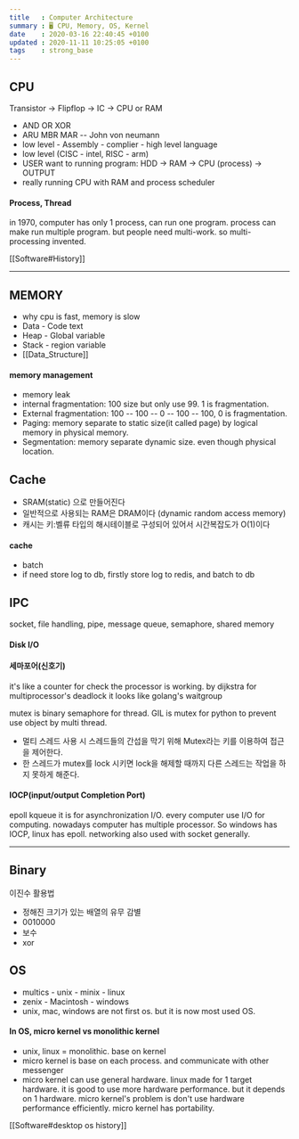 ```yaml
---
title   : Computer Architecture
summary : 🖥️ CPU, Memory, OS, Kernel
date    : 2020-03-16 22:40:45 +0100
updated : 2020-11-11 10:25:05 +0100
tags    : strong_base
---
```


## CPU
Transistor -> Flipflop -> IC -> CPU or RAM
- AND OR XOR
- ARU MBR MAR -- John von neumann
- low level - Assembly - complier - high level language
- low level (CISC - intel, RISC - arm)
- USER want to running program: HDD -> RAM -> CPU (process) -> OUTPUT
- really running CPU with RAM and process scheduler

#### Process, Thread
in 1970, computer has only 1 process, can run one program. process can make
  run multiple program. but people need multi-work. so multi-processing
  invented.

[[Software#History]]

-----------------------------------------------------------------------

## MEMORY
- why cpu is fast, memory is slow
- Data - Code text
- Heap - Global variable
- Stack - region variable
- [[Data_Structure]]

#### memory management
- memory leak
- internal fragmentation: 100 size but only use 99. 1 is fragmentation.
- External fragmentation: 100 -- 100 -- 0 -- 100 -- 100, 0 is fragmentation.
- Paging: memory separate to static size(it called page) by logical memory in
 physical memory.
- Segmentation: memory separate dynamic size. even though physical location.

## Cache
- SRAM(static) 으로 만들어진다
- 일반적으로 사용되는 RAM은 DRAM이다 (dynamic random access memory)
- 캐시는 키:벨류 타입의 해시테이블로 구성되어 있어서 시간복잡도가 O(1)이다

#### cache
- batch
- if need store log to db, firstly store log to redis, and batch to db

## IPC
socket, file handling, pipe, message queue, semaphore, shared memory

#### Disk I/O

#### 세마포어(신호기)
it's like a counter for check the processor is working.
by dijkstra for multiprocessor's deadlock
it looks like golang's waitgroup

mutex is binary semaphore for thread.
GIL is mutex for python to prevent use object by multi thread.
- 멀티 스레드 사용 시 스레드들의 간섭을 막기 위해 Mutex라는 키를 이용하여 접근을 제어한다.
- 한 스레드가 mutex를 lock 시키면 lock을 해제할 때까지 다른 스레드는 작업을 하지 못하게 해준다.

#### IOCP(input/output Completion Port)
epoll
kqueue
it is for asynchronization I/O.
every computer use I/O for computing.
nowadays computer has multiple processor. So windows has IOCP, linux has epoll.
networking also used with socket generally.

-----------------------------------------------------------------------

## Binary
이진수 활용법
- 정해진 크기가 있는 배열의 유무 감별
 - 0010000
- 보수
- xor

## OS
- multics - unix - minix - linux
- zenix - Macintosh - windows
- unix, mac, windows are not first os. but it is now most used OS.

#### In OS, micro kernel vs monolithic kernel
- unix, linux = monolithic. base on kernel
- micro kernel is base on each process. and communicate with other messenger
- micro kernel can use general hardware. linux made for 1 target hardware.
 it is good to use more hardware performance. but it depends on 1 hardware.
 micro kernel's problem is don't use hardware performance efficiently.
 micro kernel has portability.

[[Software#desktop os history]]
